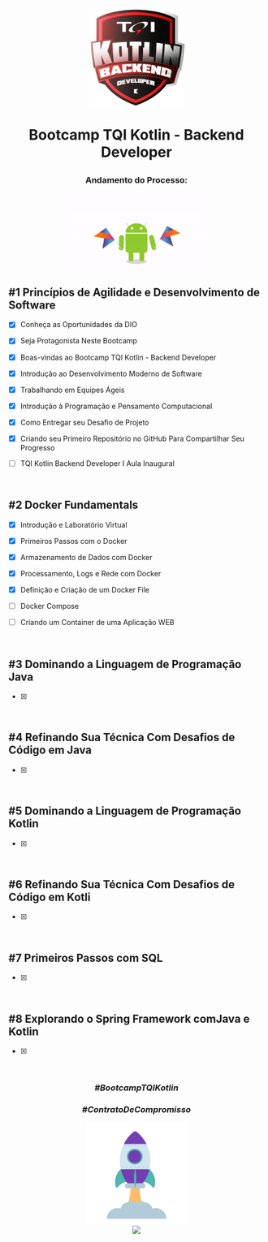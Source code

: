 <div align="center">


<h1><img height="200vh" src="Imagens/logo_bootcamp.webp">

Bootcamp TQI Kotlin - Backend Developer </h1>

<h3> Andamento do Processo:</h3>

<img height="150vh" src="Imagens/kotlin.gif">

</div>


## #1 Princípios de Agilidade e Desenvolvimento de Software

  - [x] Conheça as Oportunidades da DIO

  - [x] Seja Protagonista Neste Bootcamp
  
  - [x] Boas-vindas ao Bootcamp TQI Kotlin - Backend Developer

  - [x] Introdução ao Desenvolvimento Moderno de Software

  - [x] Trabalhando em Equipes Ágeis
 
  - [x] Introdução à Programação e Pensamento Computacional
  
  - [x]	Como Entregar seu Desafio de Projeto
	
  - [x] Criando seu Primeiro Repositório no GitHub Para Compartilhar Seu Progresso

  - [ ] TQI Kotlin Backend Developer I Aula Inaugural


  <br/>


## #2 Docker Fundamentals

  - [x] Introdução e Laboratório Virtual

  - [x] Primeiros Passos com o Docker

  - [x] Armazenamento de Dados com Docker

  - [x] Processamento, Logs e Rede com Docker

  - [x] Definição e Criação de um Docker File

  - [ ] Docker Compose

  - [ ] Criando um Container de uma Aplicação WEB

  <br/>

## #3 Dominando a Linguagem de Programação Java

  - [x] 

  <br/>  


## #4 Refinando Sua Técnica Com Desafios de Código em Java

  - [x] 

  <br/>  

## #5 Dominando a Linguagem de Programação Kotlin

  - [x] 

  <br/>    

## #6 Refinando Sua Técnica Com Desafios de Código em Kotli

  - [x] 

  <br/>    


## #7 Primeiros Passos com SQL

  - [x] 

  <br/>    


## #8 Explorando o Spring Framework comJava e Kotlin	


  - [x] 

  <br/>    




  <div align="center">

### _#BootcampTQIKotlin_

### _#ContratoDeCompromisso_

  <img height="200vh" src="Imagens/foguete.gif"><br><a href="https://www.linkedin.com/in/adrianolima-dev/" target="_blank"><img height="40vh" src="https://cdn-icons-png.flaticon.com/512/3536/3536505.png" target="_blank"></a>
</div>